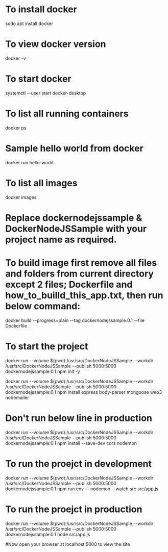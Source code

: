 # To install docker
sudo apt install docker

# To view docker version
docker -v

# To start docker
systemctl --user start docker-desktop

# To list all running containers
docker ps

# Sample hello world from docker
docker run hello-world

# To list all images
docker images

# Replace dockernodejssample & DockerNodeJSSample with your project name as required. 

# To build image first remove all files and folders from current directory except 2 files; Dockerfile and how_to_builld_this_app.txt, then run below command:
docker build --progress=plain --tag dockernodejssample:0.1 --file Dockerfile . 

# To start the project
docker run --volume $(pwd):/usr/src/DockerNodeJSSample --workdir /usr/src/DockerNodeJSSample --publish 5000:5000 dockernodejssample:0.1 npm init -y

docker run --volume $(pwd):/usr/src/DockerNodeJSSample --workdir /usr/src/DockerNodeJSSample --publish 5000:5000 dockernodejssample:0.1 npm install express body-parser mongoose web3 nodemailer

# Don't run below line in production
docker run --volume $(pwd):/usr/src/DockerNodeJSSample --workdir /usr/src/DockerNodeJSSample --publish 5000:5000 dockernodejssample:0.1 npm install --save-dev cors nodemon

# To run the proejct in development
docker run --volume $(pwd):/usr/src/DockerNodeJSSample --workdir /usr/src/DockerNodeJSSample --publish 5000:5000 dockernodejssample:0.1 npm run env -- nodemon --watch src src/app.js

# To run the proejct in production
docker run --volume $(pwd):/usr/src/DockerNodeJSSample --workdir /usr/src/DockerNodeJSSample --publish 5000:5000 dockernodejssample:0.1 node src/app.js

#Now open your browser at localhost:5000 to view the site